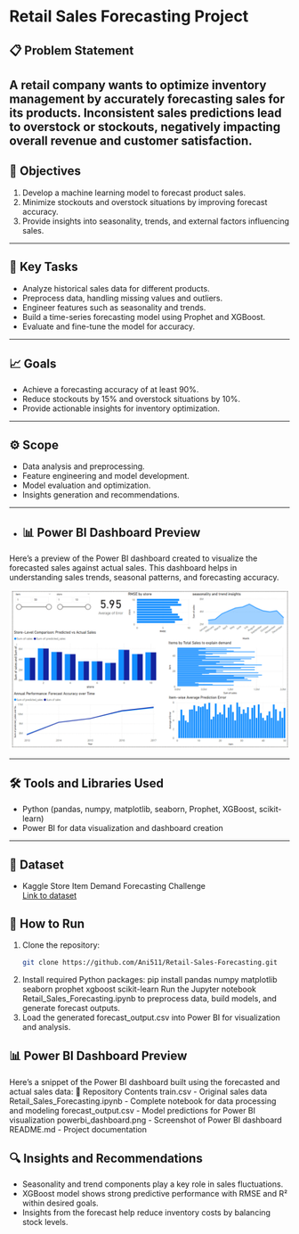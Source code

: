 # Retail Sales Forecasting Project

## 📋 Problem Statement
A retail company wants to optimize inventory management by accurately forecasting sales for its products. Inconsistent sales predictions lead to overstock or stockouts, negatively impacting overall revenue and customer satisfaction.
----

## 🎯 Objectives
1. Develop a machine learning model to forecast product sales.
2. Minimize stockouts and overstock situations by improving forecast accuracy.
3. Provide insights into seasonality, trends, and external factors influencing sales.
----

## 🔑 Key Tasks
- Analyze historical sales data for different products.
- Preprocess data, handling missing values and outliers.
- Engineer features such as seasonality and trends.
- Build a time-series forecasting model using Prophet and XGBoost.
- Evaluate and fine-tune the model for accuracy.
----

## 📈 Goals
- Achieve a forecasting accuracy of at least 90%.
- Reduce stockouts by 15% and overstock situations by 10%.
- Provide actionable insights for inventory optimization.
----

## ⚙️ Scope
- Data analysis and preprocessing.
- Feature engineering and model development.
- Model evaluation and optimization.
- Insights generation and recommendations.
----

- ## 📊 Power BI Dashboard Preview

Here’s a preview of the Power BI dashboard created to visualize the forecasted sales against actual sales. This dashboard helps in understanding sales trends, seasonal patterns, and forecasting accuracy.

![Power BI Dashboard](Powerbi_dashboard.png)

----

## 🛠️ Tools and Libraries Used
- Python (pandas, numpy, matplotlib, seaborn, Prophet, XGBoost, scikit-learn)
- Power BI for data visualization and dashboard creation

----
## 📂 Dataset
- Kaggle Store Item Demand Forecasting Challenge  
  [Link to dataset](https://www.kaggle.com/competitions/store-item-demand-forecasting)

## 🚀 How to Run
1. Clone the repository:
   ```bash
   git clone https://github.com/Ani511/Retail-Sales-Forecasting.git
2. Install required Python packages:
    pip install pandas numpy matplotlib seaborn prophet xgboost scikit-learn
    Run the Jupyter notebook Retail_Sales_Forecasting.ipynb to preprocess data, build models, and generate forecast outputs.
3. Load the generated forecast_output.csv into Power BI for visualization and analysis.

## 📊 Power BI Dashboard Preview
Here’s a snippet of the Power BI dashboard built using the forecasted and actual sales data:
📂 Repository Contents
train.csv - Original sales data
Retail_Sales_Forecasting.ipynb - Complete notebook for data processing and modeling
forecast_output.csv - Model predictions for Power BI visualization
powerbi_dashboard.png - Screenshot of Power BI dashboard
README.md - Project documentation

## 🔍 Insights and Recommendations
- Seasonality and trend components play a key role in sales fluctuations.
- XGBoost model shows strong predictive performance with RMSE and R² within desired goals.
- Insights from the forecast help reduce inventory costs by balancing stock levels.
